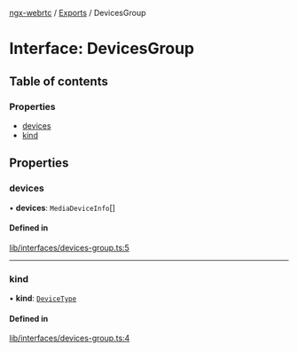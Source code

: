 [ngx-webrtc](https://github.com/lotterfriends/ngx-webrtc/tree/main/libs/ngx-webrtc/docs/README.md) / [Exports](https://github.com/lotterfriends/ngx-webrtc/tree/main/libs/ngx-webrtc/docs/modules.md) / DevicesGroup

# Interface: DevicesGroup

## Table of contents

### Properties

- [devices](https://github.com/lotterfriends/ngx-webrtc/tree/main/libs/ngx-webrtc/docs/interfaces/DevicesGroup.md#devices)
- [kind](https://github.com/lotterfriends/ngx-webrtc/tree/main/libs/ngx-webrtc/docs/interfaces/DevicesGroup.md#kind)

## Properties

### devices

• **devices**: `MediaDeviceInfo`[]

#### Defined in

[lib/interfaces/devices-group.ts:5](https://github.com/lotterfriends/video-chat/blob/c9c150f/libs/ngx-webrtc/src/lib/interfaces/devices-group.ts#L5)

___

### kind

• **kind**: [`DeviceType`](https://github.com/lotterfriends/ngx-webrtc/tree/main/libs/ngx-webrtc/docs/enums/DeviceType.md)

#### Defined in

[lib/interfaces/devices-group.ts:4](https://github.com/lotterfriends/video-chat/blob/c9c150f/libs/ngx-webrtc/src/lib/interfaces/devices-group.ts#L4)
